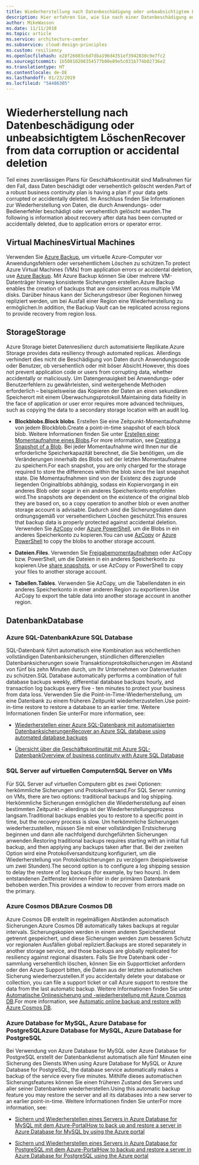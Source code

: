 ```yaml
---
title: Wiederherstellung nach Datenbeschädigung oder unbeabsichtigtem Löschen
description: Hier erfahren Sie, wie Sie nach einer Datenbeschädigung oder nach dem versehentlichen Löschen von Daten eine Wiederherstellung ausführen, ausfallsichere, hochverfügbare und fehlertolerante Anwendungen erstellen und die Notfallwiederherstellung planen.
author: MikeWasson
ms.date: 11/11/2018
ms.topic: article
ms.service: architecture-center
ms.subservice: cloud-design-principles
ms.custom: resiliency
ms.openlocfilehash: e28f26683c6d7dba196d4351ef3942830c9e7fc2
ms.sourcegitcommit: 1b50810208354577b00e89e5c031b774b02736e2
ms.translationtype: HT
ms.contentlocale: de-DE
ms.lasthandoff: 01/23/2019
ms.locfileid: "54486305"
---
```

# <a name="recover-from-data-corruption-or-accidental-deletion"></a><span data-ttu-id="0e190-103">Wiederherstellung nach Datenbeschädigung oder unbeabsichtigtem Löschen</span><span class="sxs-lookup"><span data-stu-id="0e190-103">Recover from data corruption or accidental deletion</span></span>

<span data-ttu-id="0e190-104">Teil eines zuverlässigen Plans für Geschäftskontinuität sind Maßnahmen für den Fall, dass Daten beschädigt oder versehentlich gelöscht werden.</span><span class="sxs-lookup"><span data-stu-id="0e190-104">Part of a robust business continuity plan is having a plan if your data gets corrupted or accidentally deleted.</span></span> <span data-ttu-id="0e190-105">Im Anschluss finden Sie Informationen zur Wiederherstellung von Daten, die durch Anwendungs- oder Bedienerfehler beschädigt oder versehentlich gelöscht wurden.</span><span class="sxs-lookup"><span data-stu-id="0e190-105">The following is information about recovery after data has been corrupted or accidentally deleted, due to application errors or operator error.</span></span>

## <a name="virtual-machines"></a><span data-ttu-id="0e190-106">Virtual Machines</span><span class="sxs-lookup"><span data-stu-id="0e190-106">Virtual Machines</span></span>

<span data-ttu-id="0e190-107">Verwenden Sie [Azure Backup](/azure/backup/), um virtuelle Azure-Computer vor Anwendungsfehlern oder versehentlichem Löschen zu schützen.</span><span class="sxs-lookup"><span data-stu-id="0e190-107">To protect Azure Virtual Machines (VMs) from application errors or accidental deletion, use [Azure Backup](/azure/backup/).</span></span> <span data-ttu-id="0e190-108">Mit Azure Backup können Sie über mehrere VM-Datenträger hinweg konsistente Sicherungen erstellen.</span><span class="sxs-lookup"><span data-stu-id="0e190-108">Azure Backup enables the creation of backups that are consistent across multiple VM disks.</span></span> <span data-ttu-id="0e190-109">Darüber hinaus kann der Sicherungstresor über Regionen hinweg repliziert werden, um bei Ausfall einer Region eine Wiederherstellung zu ermöglichen.</span><span class="sxs-lookup"><span data-stu-id="0e190-109">In addition, the Backup Vault can be replicated across regions to provide recovery from region loss.</span></span>

## <a name="storage"></a><span data-ttu-id="0e190-110">Storage</span><span class="sxs-lookup"><span data-stu-id="0e190-110">Storage</span></span>

<span data-ttu-id="0e190-111">Azure Storage bietet Datenresilienz durch automatisierte Replikate.</span><span class="sxs-lookup"><span data-stu-id="0e190-111">Azure Storage provides data resiliency through automated replicas.</span></span> <span data-ttu-id="0e190-112">Allerdings verhindert dies nicht die Beschädigung von Daten durch Anwendungscode oder Benutzer, ob versehentlich oder mit böser Absicht.</span><span class="sxs-lookup"><span data-stu-id="0e190-112">However, this does not prevent application code or users from corrupting data, whether accidentally or maliciously.</span></span> <span data-ttu-id="0e190-113">Um Datengenauigkeit bei Anwendungs- oder Benutzerfehlern zu gewährleisten, sind weitergehende Methoden erforderlich – beispielsweise das Kopieren der Daten an einen sekundären Speicherort mit einem Überwachungsprotokoll.</span><span class="sxs-lookup"><span data-stu-id="0e190-113">Maintaining data fidelity in the face of application or user error requires more advanced techniques, such as copying the data to a secondary storage location with an audit log.</span></span>

- <span data-ttu-id="0e190-114">**Blockblobs.**</span><span class="sxs-lookup"><span data-stu-id="0e190-114">**Block blobs**.</span></span> <span data-ttu-id="0e190-115">Erstellen Sie eine Zeitpunkt-Momentaufnahme von jedem Blockblob.</span><span class="sxs-lookup"><span data-stu-id="0e190-115">Create a point-in-time snapshot of each block blob.</span></span> <span data-ttu-id="0e190-116">Weitere Informationen finden Sie unter [Erstellen einer Momentaufnahme eines Blobs](/rest/api/storageservices/creating-a-snapshot-of-a-blob).</span><span class="sxs-lookup"><span data-stu-id="0e190-116">For more information, see [Creating a Snapshot of a Blob](/rest/api/storageservices/creating-a-snapshot-of-a-blob).</span></span> <span data-ttu-id="0e190-117">Bei jeder Momentaufnahme wird Ihnen nur die erforderliche Speicherkapazität berechnet, die Sie benötigen, um die Veränderungen innerhalb des Blobs seit der letzten Momentaufnahme zu speichern.</span><span class="sxs-lookup"><span data-stu-id="0e190-117">For each snapshot, you are only charged for the storage required to store the differences within the blob since the last snapshot state.</span></span> <span data-ttu-id="0e190-118">Die Momentaufnahmen sind von der Existenz des zugrunde liegenden Originalblobs abhängig, sodass ein Kopiervorgang in ein anderes Blob oder sogar in ein anderes Speicherkonto empfohlen wird.</span><span class="sxs-lookup"><span data-stu-id="0e190-118">The snapshots are dependent on the existence of the original blob they are based on, so a copy operation to another blob or even another storage account is advisable.</span></span> <span data-ttu-id="0e190-119">Dadurch sind die Sicherungsdaten dann ordnungsgemäß vor versehentlichem Löschen geschützt.</span><span class="sxs-lookup"><span data-stu-id="0e190-119">This ensures that backup data is properly protected against accidental deletion.</span></span> <span data-ttu-id="0e190-120">Verwenden Sie [AzCopy](/azure/storage/common/storage-use-azcopy) oder [Azure PowerShell](/azure/storage/common/storage-powershell-guide-full), um die Blobs in ein anderes Speicherkonto zu kopieren.</span><span class="sxs-lookup"><span data-stu-id="0e190-120">You can use [AzCopy](/azure/storage/common/storage-use-azcopy) or [Azure PowerShell](/azure/storage/common/storage-powershell-guide-full) to copy the blobs to another storage account.</span></span>

- <span data-ttu-id="0e190-121">**Dateien.**</span><span class="sxs-lookup"><span data-stu-id="0e190-121">**Files**.</span></span> <span data-ttu-id="0e190-122">Verwenden Sie [Freigabemomentaufnahmen](/azure/storage/files/storage-snapshots-files) oder AzCopy bzw. PowerShell, um die Dateien in ein anderes Speicherkonto zu kopieren.</span><span class="sxs-lookup"><span data-stu-id="0e190-122">Use [share snapshots](/azure/storage/files/storage-snapshots-files), or use AzCopy or PowerShell to copy your files to another storage account.</span></span>

- <span data-ttu-id="0e190-123">**Tabellen.**</span><span class="sxs-lookup"><span data-stu-id="0e190-123">**Tables**.</span></span> <span data-ttu-id="0e190-124">Verwenden Sie AzCopy, um die Tabellendaten in ein anderes Speicherkonto in einer anderen Region zu exportieren.</span><span class="sxs-lookup"><span data-stu-id="0e190-124">Use AzCopy to export the table data into another storage account in another region.</span></span>

## <a name="database"></a><span data-ttu-id="0e190-125">Datenbank</span><span class="sxs-lookup"><span data-stu-id="0e190-125">Database</span></span>

### <a name="azure-sql-database"></a><span data-ttu-id="0e190-126">Azure SQL-Datenbank</span><span class="sxs-lookup"><span data-stu-id="0e190-126">Azure SQL Database</span></span>

<span data-ttu-id="0e190-127">SQL-Datenbank führt automatisch eine Kombination aus wöchentlichen vollständigen Datenbanksicherungen, stündlichen differenziellen Datenbanksicherungen sowie Transaktionsprotokollsicherungen im Abstand von fünf bis zehn Minuten durch, um Ihr Unternehmen vor Datenverlusten zu schützen.</span><span class="sxs-lookup"><span data-stu-id="0e190-127">SQL Database automatically performs a combination of full database backups weekly, differential database backups hourly, and transaction log backups every five - ten minutes to protect your business from data loss.</span></span> <span data-ttu-id="0e190-128">Verwenden Sie die Point-in-Time-Wiederherstellung, um eine Datenbank zu einem früheren Zeitpunkt wiederherzustellen.</span><span class="sxs-lookup"><span data-stu-id="0e190-128">Use point-in-time restore to restore a database to an earlier time.</span></span> <span data-ttu-id="0e190-129">Weitere Informationen finden Sie unter</span><span class="sxs-lookup"><span data-stu-id="0e190-129">For more information, see:</span></span>

- [<span data-ttu-id="0e190-130">Wiederherstellen einer Azure SQL-Datenbank mit automatisierten Datenbanksicherungen</span><span class="sxs-lookup"><span data-stu-id="0e190-130">Recover an Azure SQL database using automated database backups</span></span>](/azure/sql-database/sql-database-recovery-using-backups)

- [<span data-ttu-id="0e190-131">Übersicht über die Geschäftskontinuität mit Azure SQL-Datenbank</span><span class="sxs-lookup"><span data-stu-id="0e190-131">Overview of business continuity with Azure SQL Database</span></span>](/azure/sql-database/sql-database-business-continuity)

### <a name="sql-server-on-vms"></a><span data-ttu-id="0e190-132">SQL Server auf virtuellen Computern</span><span class="sxs-lookup"><span data-stu-id="0e190-132">SQL Server on VMs</span></span>

<span data-ttu-id="0e190-133">Für SQL Server auf virtuellen Computern gibt es zwei Optionen: herkömmliche Sicherungen und Protokollversand.</span><span class="sxs-lookup"><span data-stu-id="0e190-133">For SQL Server running on VMs, there are two options: traditional backups and log shipping.</span></span> <span data-ttu-id="0e190-134">Herkömmliche Sicherungen ermöglichen die Wiederherstellung auf einen bestimmten Zeitpunkt – allerdings ist der Wiederherstellungsprozess langsam.</span><span class="sxs-lookup"><span data-stu-id="0e190-134">Traditional backups enables you to restore to a specific point in time, but the recovery process is slow.</span></span> <span data-ttu-id="0e190-135">Um herkömmliche Sicherungen wiederherzustellen, müssen Sie mit einer vollständigen Erstsicherung beginnen und dann alle nachfolgend durchgeführten Sicherungen anwenden.</span><span class="sxs-lookup"><span data-stu-id="0e190-135">Restoring traditional backups requires starting with an initial full backup, and then applying any backups taken after that.</span></span> <span data-ttu-id="0e190-136">Bei der zweiten Option wird eine Protokollversandsitzung konfiguriert, um die Wiederherstellung von Protokollsicherungen zu verzögern (beispielsweise um zwei Stunden).</span><span class="sxs-lookup"><span data-stu-id="0e190-136">The second option is to configure a log shipping session to delay the restore of log backups (for example, by two hours).</span></span> <span data-ttu-id="0e190-137">In dem entstandenen Zeitfenster können Fehler in der primären Datenbank behoben werden.</span><span class="sxs-lookup"><span data-stu-id="0e190-137">This provides a window to recover from errors made on the primary.</span></span>

### <a name="azure-cosmos-db"></a><span data-ttu-id="0e190-138">Azure Cosmos DB</span><span class="sxs-lookup"><span data-stu-id="0e190-138">Azure Cosmos DB</span></span>

<span data-ttu-id="0e190-139">Azure Cosmos DB erstellt in regelmäßigen Abständen automatisch Sicherungen.</span><span class="sxs-lookup"><span data-stu-id="0e190-139">Azure Cosmos DB automatically takes backups at regular intervals.</span></span> <span data-ttu-id="0e190-140">Sicherungskopien werden in einem anderen Speicherdienst getrennt gespeichert, und diese Sicherungen werden zum besseren Schutz vor regionalen Ausfällen global repliziert.</span><span class="sxs-lookup"><span data-stu-id="0e190-140">Backups are stored separately in another storage service, and those backups are globally replicated for resiliency against regional disasters.</span></span> <span data-ttu-id="0e190-141">Falls Sie Ihre Datenbank oder -sammlung versehentlich löschen, können Sie ein Supportticket anfordern oder den Azure Support bitten, die Daten aus der letzten automatischen Sicherung wiederherzustellen.</span><span class="sxs-lookup"><span data-stu-id="0e190-141">If you accidentally delete your database or collection, you can file a support ticket or call Azure support to restore the data from the last automatic backup.</span></span> <span data-ttu-id="0e190-142">Weitere Informationen finden Sie unter [Automatische Onlinesicherung und -wiederherstellung mit Azure Cosmos DB](/azure/cosmos-db/online-backup-and-restore).</span><span class="sxs-lookup"><span data-stu-id="0e190-142">For more information, see [Automatic online backup and restore with Azure Cosmos DB](/azure/cosmos-db/online-backup-and-restore).</span></span>

### <a name="azure-database-for-mysql-azure-database-for-postgresql"></a><span data-ttu-id="0e190-143">Azure Database for MySQL, Azure Database for PostgreSQL</span><span class="sxs-lookup"><span data-stu-id="0e190-143">Azure Database for MySQL, Azure Database for PostgreSQL</span></span>

<span data-ttu-id="0e190-144">Bei Verwendung von Azure Database for MySQL oder Azure Database for PostgreSQL erstellt der Datenbankdienst automatisch alle fünf Minuten eine Sicherung des Diensts.</span><span class="sxs-lookup"><span data-stu-id="0e190-144">When using Azure Database for MySQL or Azure Database for PostgreSQL, the database service automatically makes a backup of the service every five minutes.</span></span> <span data-ttu-id="0e190-145">Mithilfe dieses automatischen Sicherungsfeatures können Sie einen früheren Zustand des Servers und aller seiner Datenbanken wiederherstellen.</span><span class="sxs-lookup"><span data-stu-id="0e190-145">Using this automatic backup feature you may restore the server and all its databases into a new server to an earlier point-in-time.</span></span> <span data-ttu-id="0e190-146">Weitere Informationen finden Sie unter</span><span class="sxs-lookup"><span data-stu-id="0e190-146">For more information, see:</span></span>

- [<span data-ttu-id="0e190-147">Sichern und Wiederherstellen eines Servers in Azure Database for MySQL mit dem Azure-Portal</span><span class="sxs-lookup"><span data-stu-id="0e190-147">How to back up and restore a server in Azure Database for MySQL by using the Azure portal</span></span>](/azure/mysql/howto-restore-server-portal)

- [<span data-ttu-id="0e190-148">Sichern und Wiederherstellen eines Servers in Azure Database for PostgreSQL mit dem Azure-Portal</span><span class="sxs-lookup"><span data-stu-id="0e190-148">How to backup and restore a server in Azure Database for PostgreSQL using the Azure portal</span></span>](/azure/postgresql/howto-restore-server-portal)
